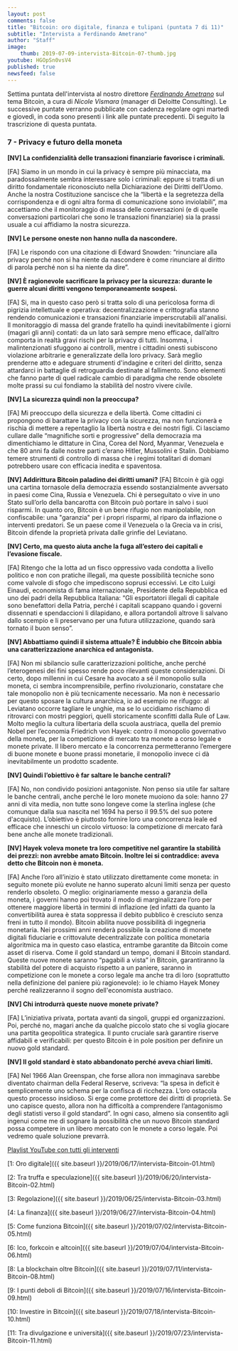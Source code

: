 ```yaml
---
layout: post
comments: false
title: "Bitcoin: oro digitale, finanza e tulipani (puntata 7 di 11)"
subtitle: "Intervista a Ferdinando Ametrano"
author: "Staff"
image:
    thumb: 2019-07-09-intervista-Bitcoin-07-thumb.jpg
youtube: HGOpSn0vsV4
published: true
newsfeed: false
---
```


Settima puntata dell'intervista al nostro direttore
[*Ferdinando Ametrano*](https://www.ametrano.net)
sul tema Bitcoin,
a cura di *Nicole Vismara* (manager di Deloitte Consulting).
Le successive puntate verranno pubblicate con cadenza regolare
ogni martedì e giovedì, in coda sono presenti i link alle puntate precedenti.
Di seguito la trascrizione di questa puntata.

### 7 - Privacy e futuro della moneta

**[NV] La confidenzialità delle transazioni finanziarie favorisce i criminali.**

[FA] Siamo in un mondo in cui la privacy è sempre più minacciata, ma paradossalmente sembra interessare solo i criminali: eppure si tratta di un diritto fondamentale riconosciuto nella Dichiarazione dei Diritti dell’Uomo. Anche la nostra Costituzione sancisce che la “libertà e la segretezza della corrispondenza e di ogni altra forma di comunicazione sono inviolabili”, ma accettiamo che il monitoraggio di massa delle conversazioni (e di quelle conversazioni particolari che sono le transazioni finanziarie) sia la prassi usuale a cui affidiamo la nostra sicurezza.

**[NV] Le persone oneste non hanno nulla da nascondere.**

[FA] Le rispondo con una citazione di Edward Snowden: “rinunciare alla privacy perché non si ha niente da nascondere è come rinunciare al diritto di parola perché non si ha niente da dire”.

**[NV] È ragionevole sacrificare la privacy per la sicurezza: durante le guerre alcuni diritti vengono temporaneamente sospesi.**

[FA] Si, ma in questo caso però si tratta solo di una pericolosa forma di pigrizia intellettuale e operativa: decentralizzazione e crittografia stanno rendendo comunicazioni e transazioni finanziarie imperscrutabili all'analisi. Il monitoraggio di massa del grande fratello ha quindi inevitabilmente i giorni (magari gli anni) contati: da un lato sarà sempre meno efficace, dall’altro comporta in realtà gravi rischi per la privacy di tutti. Insomma, i malintenzionati sfuggono ai controlli, mentre i cittadini onesti subiscono violazione arbitrarie e generalizzate della loro privacy. Sarà meglio prenderne atto e adeguare strumenti d'indagine e criteri del diritto, senza attardarci in battaglie di retroguardia destinate al fallimento. Sono elementi che fanno parte di quel radicale cambio di paradigma che rende obsolete molte prassi su cui fondiamo la stabilità del nostro vivere civile.

**[NV] La sicurezza quindi non la preoccupa?**

[FA] Mi preoccupo della sicurezza e della libertà. Come cittadini ci propongono di barattare la privacy con la sicurezza, ma non funzionerà e rischia di mettere a repentaglio la libertà nostra e dei nostri figli. Ci lasciamo cullare dalle “magnifiche sorti e progressive” della democrazia ma dimentichiamo le dittature in Cina, Corea del Nord, Myanmar, Venezuela e che 80 anni fa dalle nostre parti c’erano Hitler, Mussolini e Stalin. Dobbiamo temere strumenti di controllo di massa che i regimi totalitari di domani potrebbero usare con efficacia inedita e spaventosa.

**[NV] Addirittura Bitcoin paladino dei diritti umani?**
[FA] Bitcoin è già oggi una cartina tornasole della democrazia essendo sostanzialmente avversato in paesi come Cina, Russia e Venezuela. Chi è perseguitato o vive in uno Stato sull’orlo della bancarotta con Bitcoin può portare in salvo i suoi risparmi. In quanto oro, Bitcoin è un bene rifugio non manipolabile, non confiscabile: una "garanzia" per i propri risparmi, al riparo da inflazione o interventi predatori. Se un paese come il Venezuela o la Grecia va in crisi, Bitcoin difende la proprietà privata dalle grinfie del Leviatano. 

**[NV] Certo, ma questo aiuta anche la fuga all’estero dei capitali e l’evasione fiscale.**

[FA] Ritengo che la lotta ad un fisco oppressivo vada condotta a livello politico e non con pratiche illegali, ma queste possibilità tecniche sono come valvole di sfogo che impediscono soprusi eccessivi. Le cito Luigi Einaudi, economista di fama internazionale, Presidente della Repubblica ed uno dei padri della Repubblica Italiana: “Gli esportatori illegali di capitale sono benefattori della Patria, perché i capitali scappano quando i governi dissennati e spendaccioni li dilapidano, e allora portandoli altrove li salvano dallo scempio e li preservano per una futura utilizzazione, quando sarà tornato il buon senso”.

**[NV] Abbattiamo quindi il sistema attuale? È indubbio che Bitcoin abbia una caratterizzazione anarchica ed antagonista.**

[FA] Non mi sbilancio sulle caratterizzazioni politiche, anche perché l’eterogenesi dei fini spesso rende poco rilevanti queste considerazioni. Di certo, dopo millenni in cui Cesare ha avocato a sé il monopolio sulla moneta, ci sembra incomprensibile, perfino rivoluzionario, constatare che tale monopolio non è più tecnicamente necessario. Ma non è necessario per questo sposare la cultura anarchica, io ad esempio ne rifuggo: al Leviatano occorre tagliare le unghie, ma se lo uccidiamo rischiamo di ritrovarci con mostri peggiori, quelli storicamente sconfitti dalla Rule of Law. Molto meglio la cultura libertaria della scuola austriaca, quella del premio Nobel per l’economia Friedrich von Hayek: contro il monopolio governativo della moneta, per la competizione di mercato tra monete a corso legale e monete private. Il libero mercato e la concorrenza permetteranno l’emergere di buone monete e buone prassi monetarie, il monopolio invece ci dà inevitabilmente un prodotto scadente.

**[NV] Quindi l’obiettivo è far saltare le banche centrali?**

[FA] No, non condivido posizioni antagoniste. Non penso sia utile far saltare le banche centrali, anche perché le loro monete muoiono da sole: hanno 27 anni di vita media, non tutte sono longeve come la sterlina inglese (che comunque dalla sua nascita nel 1694 ha perso il 99.5% del suo potere d'acquisto). L’obiettivo è piuttosto fornire loro una concorrenza leale ed efficace che inneschi un circolo virtuoso: la competizione di mercato farà bene anche alle monete tradizionali.

**[NV] Hayek voleva monete tra loro competitive nel garantire la stabilità dei prezzi: non avrebbe amato Bitcoin. Inoltre lei si contraddice: aveva detto che Bitcoin non è moneta.**

[FA] Anche l’oro all’inizio è stato utilizzato direttamente come moneta: in seguito monete più evolute ne hanno superato alcuni limiti senza per questo renderlo obsoleto. O meglio: originariamente messo a garanzia della moneta, i governi hanno poi trovato il modo di marginalizzare l’oro per ottenere maggiore libertà in termini di inflazione (ed infatti da quanto la convertibilità aurea è stata soppressa il debito pubblico è cresciuto senza freni in tutto il mondo). Bitcoin abilita nuove possibilità di ingegneria monetaria. Nei prossimi anni renderà possibile la creazione di monete digitali fiduciarie e crittovalute decentralizzate con politica monetaria algoritmica ma in questo caso elastica, entrambe garantite da Bitcoin come asset di riserva. Come il gold standard un tempo, domani il Bitcoin standard. Queste nuove monete saranno “pagabili a vista” in Bitcoin, garantiranno la stabilità del potere di acquisto rispetto a un paniere, saranno in competizione con le monete a corso legale ma anche tra di loro (soprattutto nella definizione del paniere più ragionevole): io le chiamo Hayek Money perché realizzeranno il sogno dell'economista austriaco.

**[NV] Chi introdurrà queste nuove monete private?**

[FA] L’iniziativa privata, portata avanti da singoli, gruppi ed organizzazioni. Poi, perché no, magari anche da qualche piccolo stato che si voglia giocare una partita geopolitica strategica. Il punto cruciale sarà garantire riserve affidabili e verificabili: per questo Bitcoin è in pole position per definire un nuovo gold standard.

**[NV] Il gold standard è stato abbandonato perché aveva chiari limiti.**

[FA] Nel 1966 Alan Greenspan, che forse allora non immaginava sarebbe diventato chairman della Federal Reserve, scriveva: “la spesa in deficit è semplicemente uno schema per la confisca di ricchezza. L’oro ostacola questo processo insidioso. Si erge come protettore dei diritti di proprietà. Se uno capisce questo, allora non ha difficoltà a comprendere l’antagonismo degli statisti verso il gold standard”. In ogni caso, almeno sia consentito agli ingenui come me di sognare la possibilità che un nuovo Bitcoin standard possa competere in un libero mercato con le monete a corso legale. Poi vedremo quale soluzione prevarrà.


[Playlist YouTube con tutti gli interventi](https://www.youtube.com/playlist?list=PLTLa2tRY91LKw5CrWIFFeIws08Sr7q-jC)

[1: Oro digitale]({{ site.baseurl }}/2019/06/17/intervista-Bitcoin-01.html)

[2: Tra truffa e speculazione]({{ site.baseurl }}/2019/06/20/intervista-Bitcoin-02.html)

[3: Regolazione]({{ site.baseurl }}/2019/06/25/intervista-Bitcoin-03.html)

[4: La finanza]({{ site.baseurl }}/2019/06/27/intervista-Bitcoin-04.html)

[5: Come funziona Bitcoin]({{ site.baseurl }}/2019/07/02/intervista-Bitcoin-05.html)

[6: Ico, forkcoin e altcoin]({{ site.baseurl }}/2019/07/04/intervista-Bitcoin-06.html)

[8: La blockchain oltre Bitcoin]({{ site.baseurl }}/2019/07/11/intervista-Bitcoin-08.html)

[9: I punti deboli di Bitcoin]({{ site.baseurl }}/2019/07/16/intervista-Bitcoin-09.html)

[10: Investire in Bitcoin]({{ site.baseurl }}/2019/07/18/intervista-Bitcoin-10.html)

[11: Tra divulgazione e università]({{ site.baseurl }}/2019/07/23/intervista-Bitcoin-11.html)
